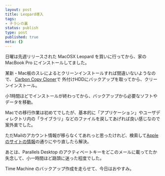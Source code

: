 ```yaml
---
layout: post
title: Leopard導入
tags:
- チラシの裏
status: publish
type: post
published: true
meta: {}
---
```

日曜は先週リリースされた MacOSX Leopard を買いに行ってから、家の MacBook Pro にインストールしてました。

某新・Mac板のスレによるとクリーンインストールすれば間違いないようなので、
<a href="http://www.bombich.com/software/ccc.html"> Carbon Copy Cloner</a>で
外付けHDDにバックアップを取ってから、クリーンインストール。

小1時間ほどでインストールが終わってから、バックアップから必要なソフトやデータを移動。

Macでの移行作業は初めてでしたが、基本的に「アプリケーション」やユーザディレクトリ内の「ライブラリ」などのファイルを戻してあげれば良い感じなので案外楽でした。

ただMailのアカウント情報が移らなくてあれっと思ったけれど、検索して<a href="http://docs.info.apple.com/jarticle.html?artnum=301239">Appleのサイトの情報</a>の通りにやり直したら解決。

あとは、Parallels Desktop のアクティベートキーをどこのメールに載ってたか失念して、小一時間ほど路頭に迷った程度でした。

Time Machine のバックアップ作成を走らせて、今日はおやすみ。

